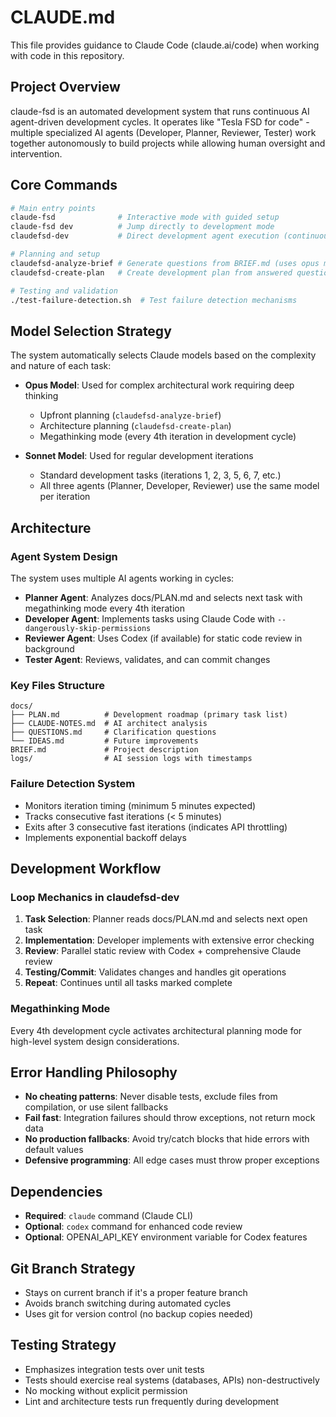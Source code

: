 # CLAUDE.md

This file provides guidance to Claude Code (claude.ai/code) when working with code in this repository.

## Project Overview

claude-fsd is an automated development system that runs continuous AI agent-driven development cycles. It operates like "Tesla FSD for code" - multiple specialized AI agents (Developer, Planner, Reviewer, Tester) work together autonomously to build projects while allowing human oversight and intervention.

## Core Commands

```bash
# Main entry points
claude-fsd              # Interactive mode with guided setup
claude-fsd dev          # Jump directly to development mode
claudefsd-dev           # Direct development agent execution (continuous loop)

# Planning and setup
claudefsd-analyze-brief # Generate questions from BRIEF.md (uses opus model)
claudefsd-create-plan   # Create development plan from answered questions (uses opus model)

# Testing and validation
./test-failure-detection.sh  # Test failure detection mechanisms
```

## Model Selection Strategy

The system automatically selects Claude models based on the complexity and nature of each task:

- **Opus Model**: Used for complex architectural work requiring deep thinking
  - Upfront planning (`claudefsd-analyze-brief`)
  - Architecture planning (`claudefsd-create-plan`)
  - Megathinking mode (every 4th iteration in development cycle)
  
- **Sonnet Model**: Used for regular development iterations
  - Standard development tasks (iterations 1, 2, 3, 5, 6, 7, etc.)
  - All three agents (Planner, Developer, Reviewer) use the same model per iteration

## Architecture

### Agent System Design
The system uses multiple AI agents working in cycles:
- **Planner Agent**: Analyzes docs/PLAN.md and selects next task with megathinking mode every 4th iteration
- **Developer Agent**: Implements tasks using Claude Code with `--dangerously-skip-permissions`
- **Reviewer Agent**: Uses Codex (if available) for static code review in background
- **Tester Agent**: Reviews, validates, and can commit changes

### Key Files Structure
```
docs/
├── PLAN.md          # Development roadmap (primary task list)
├── CLAUDE-NOTES.md  # AI architect analysis
├── QUESTIONS.md     # Clarification questions
└── IDEAS.md         # Future improvements
BRIEF.md             # Project description
logs/                # AI session logs with timestamps
```

### Failure Detection System
- Monitors iteration timing (minimum 5 minutes expected)
- Tracks consecutive fast iterations (< 5 minutes)
- Exits after 3 consecutive fast iterations (indicates API throttling)
- Implements exponential backoff delays

## Development Workflow

### Loop Mechanics in claudefsd-dev
1. **Task Selection**: Planner reads docs/PLAN.md and selects next open task
2. **Implementation**: Developer implements with extensive error checking
3. **Review**: Parallel static review with Codex + comprehensive Claude review
4. **Testing/Commit**: Validates changes and handles git operations
5. **Repeat**: Continues until all tasks marked complete

### Megathinking Mode
Every 4th development cycle activates architectural planning mode for high-level system design considerations.

## Error Handling Philosophy
- **No cheating patterns**: Never disable tests, exclude files from compilation, or use silent fallbacks
- **Fail fast**: Integration failures should throw exceptions, not return mock data
- **No production fallbacks**: Avoid try/catch blocks that hide errors with default values
- **Defensive programming**: All edge cases must throw proper exceptions

## Dependencies
- **Required**: `claude` command (Claude CLI)
- **Optional**: `codex` command for enhanced code review
- **Optional**: OPENAI_API_KEY environment variable for Codex features

## Git Branch Strategy
- Stays on current branch if it's a proper feature branch
- Avoids branch switching during automated cycles
- Uses git for version control (no backup copies needed)

## Testing Strategy
- Emphasizes integration tests over unit tests
- Tests should exercise real systems (databases, APIs) non-destructively  
- No mocking without explicit permission
- Lint and architecture tests run frequently during development